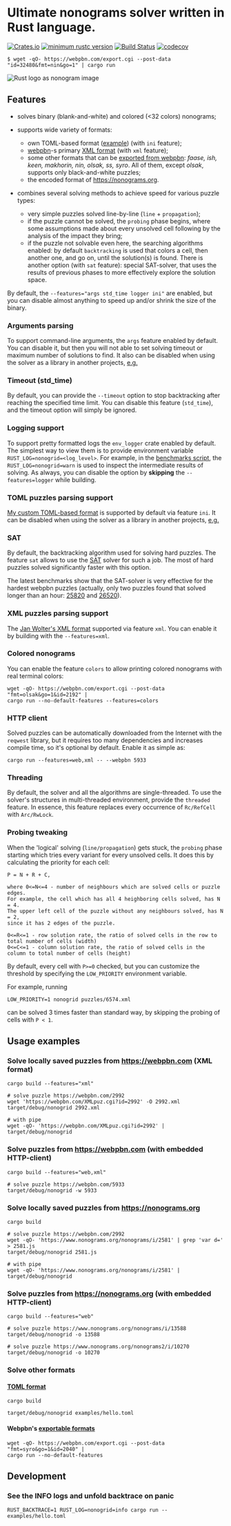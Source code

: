 # Ultimate nonograms solver written in Rust language.

[![Crates.io](https://img.shields.io/crates/v/nonogrid)](https://crates.io/crates/nonogrid)
[![minimum rustc version](https://img.shields.io/badge/rustc-1.39+-green.svg)](https://blog.rust-lang.org/2019/11/07/Rust-1.39.0.html)
[![Build Status](https://travis-ci.org/tsionyx/nonogrid.svg?branch=master)](https://travis-ci.org/tsionyx/nonogrid)
[![codecov](https://codecov.io/gh/tsionyx/nonogrid/branch/master/graph/badge.svg)](https://codecov.io/gh/tsionyx/nonogrid)


```
$ wget -qO- https://webpbn.com/export.cgi --post-data "id=32480&fmt=nin&go=1" | cargo run
```
![Rust logo as nonogram image](examples/rust_logo.png)

## Features

- solves binary (blank-and-white) and colored (<32 colors) nonograms;

- supports wide variety of formats:
  - own TOML-based format ([example](examples/hello.toml)) (with `ini` feature);
  - [webpbn](https://webpbn.com)-s primary [XML format](https://webpbn.com/pbn_fmt.html) (with `xml` feature);
  - some other formats that can be [exported from webpbn](https://webpbn.com/export.cgi):
    _faase, ish, keen, makhorin, nin, olsak, ss, syro_. All of them, except _olsak_,
    supports only black-and-white puzzles;
  - the encoded format of https://nonograms.org.

- combines several solving methods to achieve speed for various puzzle types:
  - very simple puzzles solved line-by-line (`line` + `propagation`);
  - if the puzzle cannot be solved, the `probing` phase begins, where some assumptions
  made about every unsolved cell following by the analysis of the impact they bring;
  - if the puzzle not solvable even here, the searching algorithms enabled:
  by default `backtracking` is used that colors a cell, then another one, and go on,
  until the solution(s) is found. There is another option (with `sat` feature):
  special SAT-solver, that uses the results of previous phases to more effectively
  explore the solution space.


By default, the `--features="args std_time logger ini"` are enabled, but you can disable almost anything
to speed up and/or shrink the size of the binary.


### Arguments parsing

To support command-line arguments, the `args` feature enabled by default.
You can disable it, but then you will not able to set solving timeout or maximum number of solutions to find.
It also can be disabled when using the solver as a library in another projects,
[e.g.](https://github.com/tsionyx/nono/blob/8e2f8f27/Cargo.toml#L19)


### Timeout (std_time)

By default, you can provide the `--timeout` option to stop backtracking after reaching the specified time limit.
You can disable this feature (`std_time`), and the timeout option will simply be ignored.


### Logging support

To support pretty formatted logs the `env_logger` crate enabled by default.
The simplest way to view them is to provide environment variable `RUST_LOG=nonogrid=<log_level>`.
For example, in the [benchmarks script](benches/batch.sh), the `RUST_LOG=nonogrid=warn`
is used to inspect the intermediate results of solving.
As always, you can disable the option by **skipping**
the `--features=logger` while building.


### TOML puzzles parsing support

[My custom TOML-based format](examples/hello.toml) is supported by default via feature `ini`.
It can be disabled when using the solver as a library in another projects,
[e.g.](https://github.com/tsionyx/nono/blob/8e2f8f27/Cargo.toml#L19)


### SAT

By default, the backtracking algorithm used for solving hard puzzles.
The feature `sat` allows to use the [SAT](https://en.wikipedia.org/wiki/Boolean_satisfiability_problem)
solver for such a job.
The most of hard puzzles solved significantly faster with this option.

The latest benchmarks show that the SAT-solver is very effective
for the hardest webpbn puzzles (actually, only two puzzles found
that solved longer than an hour: [25820](https://webpbn.com/25820)
and [26520](https://webpbn.com/26520)).


### XML puzzles parsing support

The [Jan Wolter's XML format](https://webpbn.com/pbn_fmt.html) supported via feature `xml`.
You can enable it by building with the `--features=xml`.


### Colored nonograms

You can enable the feature `colors` to allow printing colored nonograms with real terminal colors:

```
wget -qO- https://webpbn.com/export.cgi --post-data "fmt=olsak&go=1&id=2192" |
cargo run --no-default-features --features=colors
```


### HTTP client

Solved puzzles can be automatically downloaded from the Internet with the `reqwest` library,
but it requires too many dependencies and increases compile time, so it's optional by default.
Enable it as simple as:

```
cargo run --features=web,xml -- --webpbn 5933
```


### Threading

By default, the solver and all the algorithms are single-threaded. To use the solver's structures
in multi-threaded environment, provide the `threaded` feature. In essence, this feature
replaces every occurrence of `Rc/RefCell` with `Arc/RwLock`.


### Probing tweaking

When the 'logical' solving (`line/propagation`) gets stuck, the `probing` phase starting which tries every variant
for every unsolved cells. It does this by calculating the priority for each cell:

```
P = N + R + C,

where 0<=N<=4 - number of neighbours which are solved cells or puzzle edges.
For example, the cell which has all 4 heighboring cells solved, has N = 4.
The upper left cell of the puzzle without any neighbours solved, has N = 2,
since it has 2 edges of the puzzle.

0<=R<=1 - row solution rate, the ratio of solved cells in the row to total number of cells (width)
0<=C<=1 - column solution rate, the ratio of solved cells in the column to total number of cells (height)
```

By default, every cell with `P>=0` checked, but you can customize the threshold by specifying
the `LOW_PRIORITY` environment variable.

For example, running
```
LOW_PRIORITY=1 nonogrid puzzles/6574.xml
```

can be solved 3 times faster than standard way, by skipping the probing of cells with `P < 1`.


## Usage examples

### Solve locally saved puzzles from https://webpbn.com (XML format)

```
cargo build --features="xml"

# solve puzzle https://webpbn.com/2992
wget 'https://webpbn.com/XMLpuz.cgi?id=2992' -O 2992.xml
target/debug/nonogrid 2992.xml

# with pipe
wget -qO- 'https://webpbn.com/XMLpuz.cgi?id=2992' | target/debug/nonogrid
```

### Solve puzzles from https://webpbn.com (with embedded HTTP-client)

```
cargo build --features="web,xml"

# solve puzzle https://webpbn.com/5933
target/debug/nonogrid -w 5933
```

### Solve locally saved puzzles from https://nonograms.org

```
cargo build

# solve puzzle https://webpbn.com/2992
wget -qO- 'https://www.nonograms.org/nonograms/i/2581' | grep 'var d=' > 2581.js
target/debug/nonogrid 2581.js

# with pipe
wget -qO- 'https://www.nonograms.org/nonograms/i/2581' | target/debug/nonogrid
```

### Solve puzzles from https://nonograms.org (with embedded HTTP-client)

```
cargo build --features="web"

# solve puzzle https://www.nonograms.org/nonograms/i/13588
target/debug/nonogrid -o 13588

# solve puzzle https://www.nonograms.org/nonograms2/i/10270
target/debug/nonogrid -o 10270
```

### Solve other formats

#### [TOML format](examples)

```
cargo build

target/debug/nonogrid examples/hello.toml
```

#### Webpbn's [exportable formats](https://webpbn.com/export.cgi)

```
wget -qO- https://webpbn.com/export.cgi --post-data "fmt=syro&go=1&id=2040" |
cargo run --no-default-features
```


## Development

### See the INFO logs and unfold backtrace on panic

```
RUST_BACKTRACE=1 RUST_LOG=nonogrid=info cargo run -- examples/hello.toml
```
